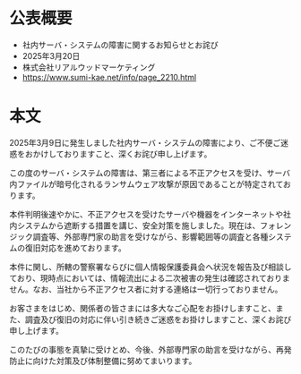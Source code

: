 # 公表概要
- 社内サーバ・システムの障害に関するお知らせとお詫び
- 2025年3月20日
- 株式会社リアルウッドマーケティング
- https://www.sumi-kae.net/info/page_2210.html

# 本文
2025年3月9日に発生しました社内サーバ・システムの障害により、ご不便ご迷惑をおかけしておりますこと、深くお詫び申し上げます。

この度のサーバ・システムの障害は、第三者による不正アクセスを受け、サーバ内ファイルが暗号化されるランサムウェア攻撃が原因であることが特定されております。

本件判明後速やかに、不正アクセスを受けたサーバや機器をインターネットや社内システムから遮断する措置を講じ、安全対策を施しました。現在は、フォレンジック調査等、外部専門家の助言を受けながら、影響範囲等の調査と各種システムの復旧対応を進めております。

本件に関し、所轄の警察署ならびに個人情報保護委員会へ状況を報告及び相談しており、現時点においては、情報流出による二次被害の発生は確認されておりません。なお、当社から不正アクセス者に対する連絡は一切行っておりません。

お客さまをはじめ、関係者の皆さまには多大なご心配をお掛けしますこと、また、調査及び復旧の対応に伴い引き続きご迷惑をお掛けしますこと、深くお詫び申し上げます。

このたびの事態を真摯に受けとめ、今後、外部専門家の助言を受けながら、再発防止に向けた対策及び体制整備に努めてまいります。
